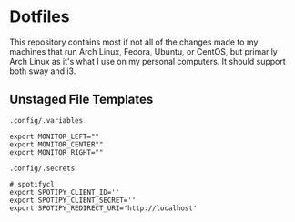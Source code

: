 
# Dotfiles

This repository contains most if not all of the changes made to my machines that run Arch Linux, Fedora, Ubuntu, or CentOS, but primarily Arch Linux as it's what I use on my personal computers. It should support both sway and i3.

## Unstaged File Templates

`.config/.variables`
```
export MONITOR_LEFT=""
export MONITOR_CENTER""
export MONITOR_RIGHT=""
```

`.config/.secrets`
```
# spotifycl
export SPOTIPY_CLIENT_ID=''
export SPOTIPY_CLIENT_SECRET=''
export SPOTIPY_REDIRECT_URI='http://localhost'	
```